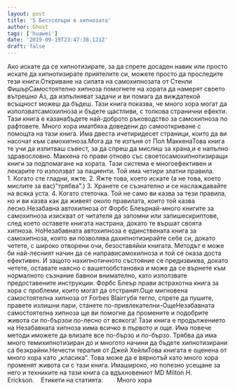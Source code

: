 ```yaml
---
layout: post
title: '5 Бестселъри в хипнозата'
author: Ghost
tags: ['huawei']
date: '2019-09-19T23:47:38.121Z'
draft: false
---
```


Ако искате да се хипнотизирате, за да спрете досаден навик или просто искате да хипнотизирате приятелите си, можете просто да проследите тези книги.Откриване на силата на самохипнозата от Стенли ФишърСамостоятелно хипноза помогнете на хората да намерят своето вътрешно Аз, да изпълняват задачи и ви помага да виждатекой всъщност можеш да бъдеш. Тази книга показва, че много хора могат да използватсамохипноза и бъдете щастливи, с толкова странични ефекти. Тази книга е казанабъдете най-доброто ръководство за самохипноза по рафтовете. Много хора иматбяха доведени до самооткриване с помощта на тази книга. Има двеста ичетиридесет страници, които да ви насочат към самохипноза.Мога да те изтъня от Пол МаккенаТова книга те учи да изпитваш съвест, за да спреш да мислиш за храна,и е напълно здравословно. Маккена го прави отново със своетосамохипнотизиращи книги за подпомагане на хората. Тази система е многоефективен и лекарите го използват за пациенти. Той има четири златни правила. 1. Когато сте гладни, яжте. 2. Яжте това, което искате (а не това, което мислите за вас)"трябва".) 3. Хранете се съзнателно и се наслаждавайте на всяка уста. 4. Когато стеточка. Той не само ви казва за тези правила, но и ви казва как да живеят около правилата, които той казва лесно.Незабавна автохипноза от Форбс Блеърнай-много книгите за самохипноза изискват от читателя да запомни или запишескриптове, след което оставете книгата настрана, докато те вършат своята хипноза. НоНезабавната автохипноза е единствената книга за самохипноза, която ви позволява дахипнотизирайте себе си, докато четете, с широко отворени очи, безоставяйки книгата. Методът е може би най-лесният начин да се направисамохипноза и той се оказа доста ефективен. И защото нахипнотичното състояние се предизвиква, докато четете, оставате наясно с вашетообстановка и може да се върнете към нормалното съзнание бавнои внимателно, като използвате предоставените инструкции. Форбс Блеър прави aстрахотна книга за хора с проблеми, които могат да отстранят.Още мигновена самостоятелна хипноза от Forbes Blairгубя тегло, спрете да пушите, правете излишни пари, станете по-привлекателни-ОщеНезабавната самостоятелна хипноза ще ви помогне да промените и подобрите живота си по-бързои по-лесно от всякога! Тази книга е продължението на Незабавната хипноза иима всичко в първото и още. Има повече методи иможете да влизате все по-бързо и по-бързо. Трябва да има много темихипнотизиран до и многото начини да бъдете хипнотизирани са безкрайни.Нечести терапия от Джей ХейлиТова книгата е оценена от много хора като „класика“. Това може да е вярнотъй като много хора променят живота си с тази книга. Имашироко, но полезно усещане за него и техниките на тази книга са вдъхновениот MD Milton H. Erickson.    Етикети на статията:        Много хора
